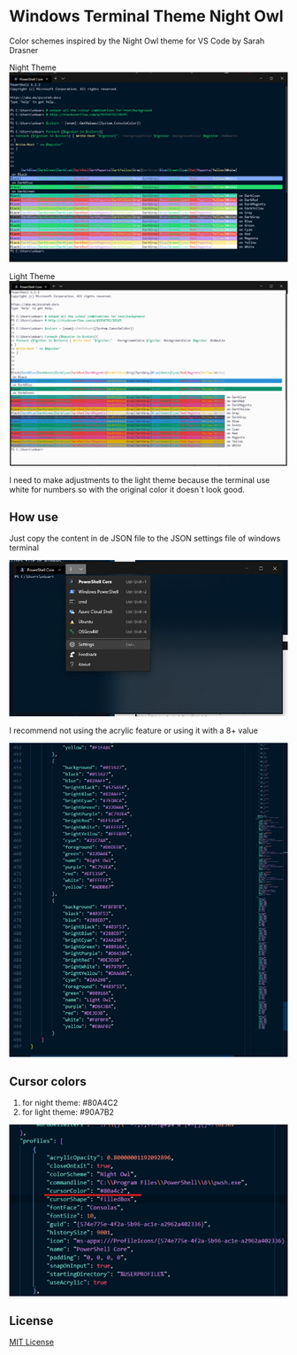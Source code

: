 # Windows Terminal Theme Night Owl

Color schemes inspired by the Night Owl theme for VS Code by Sarah Drasner

Night Theme
![Image night theme](img/night_owl_windows_terminal.png)

Light Theme
![Image night theme](img/light_owl_windows_terminal.png)

I need to make adjustments to the light theme because the terminal use white 
for numbers so with the original color it doesn´t look good.

## How use

Just copy the content in de JSON file to the JSON settings file of windows 
terminal

![settings](img/settings.png)

I recommend not using the acrylic feature or using it with a 8+ value

![settings2](img/settings2.png)

## Cursor colors

1. for night theme: #80A4C2
2. for light theme: #90A7B2

![cursor](img/cursor_color.png)

## License

[MIT License](LICENSE.md)
